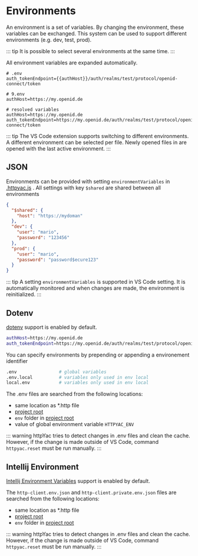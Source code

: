 # Environments

An environment is a set of variables. By changing the environment, these variables can be exchanged. This system can be used to support different environments (e.g. dev, test, prod).

::: tip
It is possible to select several environments at the same time.
:::

All environment variables are expanded automatically.


```
# .env
auth_tokenEndpoint={{authHost}}/auth/realms/test/protocol/openid-connect/token

# 9.env
authHost=https://my.openid.de

# resolved variables
authHost=https://my.openid.de
auth_tokenEndpoint=https://my.openid.de/auth/realms/test/protocol/openid-connect/token
```


::: tip
The VS Code extension supports switching to different environments. A different environment can be selected per file. Newly opened files in are opened with the last active environment.
:::

## JSON
Environments can be provided with setting `environmentVariables` in [.httpyac.js](/config/) . All settings with key `$shared` are shared between all environments

```json
{
  "$shared": {
    "host": "https://mydoman"
  },
  "dev": {
    "user": "mario",
    "password": "123456"
  },
  "prod": {
    "user": "mario",
    "password": "password$ecure123"
  }
}
```
::: tip
A setting `environmentVariables` is supported in VS Code setting. It is automatically monitored and when changes are made, the environment is reinitialized.
:::

## Dotenv
[dotenv](https://www.npmjs.com/package/dotenv) support is enabled by default.

```sh
authHost=https://my.openid.de
auth_tokenEndpoint=https://my.openid.de/auth/realms/test/protocol/openid-connect/token
```

You can specify environments by prepending or appending a environement identifier

```sh
.env                # global variables
.env.local          # variables only used in env local
local.env           # variables only used in env local
```

The .env files are searched from the following locations:
* same location as *.http file
* [project root](/config/#project-root)
* `env` folder in [project root](/config/#project-root)
* value of global environment variable `HTTPYAC_ENV`

::: warning
httpYac tries to detect changes in .env files and clean the cache. However, if the change is made outside of VS Code, command `httpyac.reset` must be run manually.
:::


## Intellij Environment
[Intellij Environment Variables](https://www.jetbrains.com/help/idea/exploring-http-syntax.html#environment-variables) support is enabled by default.

The `http-client.env.json` and `http-client.private.env.json` files are searched from the following locations:
* same location as *.http file
* [project root](/config/#project-root)
* `env` folder in [project root](/config/#project-root)

::: warning
httpYac tries to detect changes in .env files and clean the cache. However, if the change is made outside of VS Code, command `httpyac.reset` must be run manually.
:::
